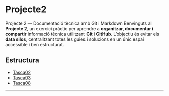 # Projecte2
Projecte 2 — Documentació tècnica amb Git i Markdown  Benvinguts al **Projecte 2**, un exercici pràctic per aprendre a **organitzar, documentar i compartir** informació tècnica utilitzant **Git** i **GitHub**.   L’objectiu és evitar els **data silos**, centralitzant totes les guies i solucions en un únic espai accessible i ben estructurat.  

## Estructura

- [Tasca02](tasca02/README.md)  
- [Tasca03](./tasca03/README.md)
- [Tasca08](./tasca08/README.md) 

---
